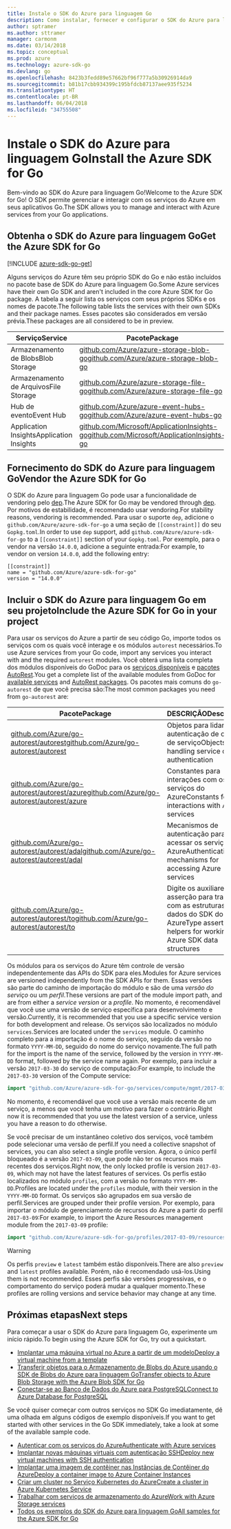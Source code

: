 ```yaml
---
title: Instale o SDK do Azure para linguagem Go
description: Como instalar, fornecer e configurar o SDK do Azure para linguagem Go.
author: sptramer
ms.author: sttramer
manager: carmonm
ms.date: 03/14/2018
ms.topic: conceptual
ms.prod: azure
ms.technology: azure-sdk-go
ms.devlang: go
ms.openlocfilehash: 8423b3fedd89e57662bf96f777a5b30926914da9
ms.sourcegitcommit: b81b17cbb934399c195bfdcb87137aee935f5234
ms.translationtype: HT
ms.contentlocale: pt-BR
ms.lasthandoff: 06/04/2018
ms.locfileid: "34755508"
---
```

# <a name="install-the-azure-sdk-for-go"></a><span data-ttu-id="537e2-103">Instale o SDK do Azure para linguagem Go</span><span class="sxs-lookup"><span data-stu-id="537e2-103">Install the Azure SDK for Go</span></span>

<span data-ttu-id="537e2-104">Bem-vindo ao SDK do Azure para linguagem Go!</span><span class="sxs-lookup"><span data-stu-id="537e2-104">Welcome to the Azure SDK for Go!</span></span> <span data-ttu-id="537e2-105">O SDK permite gerenciar e interagir com os serviços do Azure em seus aplicativos Go.</span><span class="sxs-lookup"><span data-stu-id="537e2-105">The SDK allows you to manage and interact with Azure services from your Go applications.</span></span>

## <a name="get-the-azure-sdk-for-go"></a><span data-ttu-id="537e2-106">Obtenha o SDK do Azure para linguagem Go</span><span class="sxs-lookup"><span data-stu-id="537e2-106">Get the Azure SDK for Go</span></span>

[!INCLUDE [azure-sdk-go-get](includes/azure-sdk-go-get.md)]

<span data-ttu-id="537e2-107">Alguns serviços do Azure têm seu próprio SDK do Go e não estão incluídos no pacote base de SDK do Azure para linguagem Go.</span><span class="sxs-lookup"><span data-stu-id="537e2-107">Some Azure services have their own Go SDK and aren't included in the core Azure SDK for Go package.</span></span> <span data-ttu-id="537e2-108">A tabela a seguir lista os serviços com seus próprios SDKs e os nomes de pacote.</span><span class="sxs-lookup"><span data-stu-id="537e2-108">The following table lists the services with their own SDKs and their package names.</span></span> <span data-ttu-id="537e2-109">Esses pacotes são considerados em versão prévia.</span><span class="sxs-lookup"><span data-stu-id="537e2-109">These packages are all considered to be in preview.</span></span>

| <span data-ttu-id="537e2-110">Serviço</span><span class="sxs-lookup"><span data-stu-id="537e2-110">Service</span></span> | <span data-ttu-id="537e2-111">Pacote</span><span class="sxs-lookup"><span data-stu-id="537e2-111">Package</span></span> |
|---------|---------|
| <span data-ttu-id="537e2-112">Armazenamento de Blobs</span><span class="sxs-lookup"><span data-stu-id="537e2-112">Blob Storage</span></span> | [<span data-ttu-id="537e2-113">github.com/Azure/azure-storage-blob-go</span><span class="sxs-lookup"><span data-stu-id="537e2-113">github.com/Azure/azure-storage-blob-go</span></span>](https://github.com/Azure/azure-storage-blob-go) |
| <span data-ttu-id="537e2-114">Armazenamento de Arquivos</span><span class="sxs-lookup"><span data-stu-id="537e2-114">File Storage</span></span> | [<span data-ttu-id="537e2-115">github.com/Azure/azure-storage-file-go</span><span class="sxs-lookup"><span data-stu-id="537e2-115">github.com/Azure/azure-storage-file-go</span></span>](https://github.com/Azure/azure-storage-file-go) |
| <span data-ttu-id="537e2-116">Hub de evento</span><span class="sxs-lookup"><span data-stu-id="537e2-116">Event Hub</span></span> | [<span data-ttu-id="537e2-117">github.com/Azure/azure-event-hubs-go</span><span class="sxs-lookup"><span data-stu-id="537e2-117">github.com/Azure/azure-event-hubs-go</span></span>](https://github.com/Azure/azure-event-hubs-go) |
| <span data-ttu-id="537e2-118">Application Insights</span><span class="sxs-lookup"><span data-stu-id="537e2-118">Application Insights</span></span> | [<span data-ttu-id="537e2-119">github.com/Microsoft/ApplicationInsights-go</span><span class="sxs-lookup"><span data-stu-id="537e2-119">github.com/Microsoft/ApplicationInsights-go</span></span>](https://github.com/Microsoft/ApplicationInsights-go) |

## <a name="vendor-the-azure-sdk-for-go"></a><span data-ttu-id="537e2-120">Fornecimento do SDK do Azure para linguagem Go</span><span class="sxs-lookup"><span data-stu-id="537e2-120">Vendor the Azure SDK for Go</span></span>

<span data-ttu-id="537e2-121">O SDK do Azure para linguagem Go pode usar a funcionalidade de vendoring pelo [dep](https://github.com/golang/dep).</span><span class="sxs-lookup"><span data-stu-id="537e2-121">The Azure SDK for Go may be vendored through [dep](https://github.com/golang/dep).</span></span> <span data-ttu-id="537e2-122">Por motivos de estabilidade, é recomendado usar vendoring.</span><span class="sxs-lookup"><span data-stu-id="537e2-122">For stability reasons, vendoring is recommended.</span></span> <span data-ttu-id="537e2-123">Para usar o suporte `dep`, adicione o `github.com/Azure/azure-sdk-for-go` a uma seção de `[[constraint]]` do seu `Gopkg.toml`.</span><span class="sxs-lookup"><span data-stu-id="537e2-123">In order to use `dep` support, add `github.com/Azure/azure-sdk-for-go` to a `[[constraint]]` section of your `Gopkg.toml`.</span></span> <span data-ttu-id="537e2-124">Por exemplo, para o vendor na versão `14.0.0`, adicione a seguinte entrada:</span><span class="sxs-lookup"><span data-stu-id="537e2-124">For example, to vendor on version `14.0.0`, add the following entry:</span></span>

```
[[constraint]]
name = "github.com/Azure/azure-sdk-for-go"
version = "14.0.0"
```

## <a name="include-the-azure-sdk-for-go-in-your-project"></a><span data-ttu-id="537e2-125">Incluir o SDK do Azure para linguagem Go em seu projeto</span><span class="sxs-lookup"><span data-stu-id="537e2-125">Include the Azure SDK for Go in your project</span></span>

<span data-ttu-id="537e2-126">Para usar os serviços do Azure a partir de seu código Go, importe todos os serviços com os quais você interage e os módulos `autorest` necessários.</span><span class="sxs-lookup"><span data-stu-id="537e2-126">To use Azure services from your Go code, import any services you interact with and the required `autorest` modules.</span></span>
<span data-ttu-id="537e2-127">Você obterá uma lista completa dos módulos disponíveis do GoDoc para os [serviços disponíveis](https://godoc.org/github.com/Azure/azure-sdk-for-go) e [pacotes AutoRest](https://godoc.org/github.com/Azure/go-autorest).</span><span class="sxs-lookup"><span data-stu-id="537e2-127">You get a complete list of the available modules from GoDoc for [available services](https://godoc.org/github.com/Azure/azure-sdk-for-go) and [AutoRest packages](https://godoc.org/github.com/Azure/go-autorest).</span></span> <span data-ttu-id="537e2-128">Os pacotes mais comuns do `go-autorest` de que você precisa são:</span><span class="sxs-lookup"><span data-stu-id="537e2-128">The most common packages you need from `go-autorest` are:</span></span>

| <span data-ttu-id="537e2-129">Pacote</span><span class="sxs-lookup"><span data-stu-id="537e2-129">Package</span></span> | <span data-ttu-id="537e2-130">DESCRIÇÃO</span><span class="sxs-lookup"><span data-stu-id="537e2-130">Description</span></span> |
|---------|-------------|
| <span data-ttu-id="537e2-131">[github.com/Azure/go-autorest/autorest][autorest]</span><span class="sxs-lookup"><span data-stu-id="537e2-131">[github.com/Azure/go-autorest/autorest][autorest]</span></span> | <span data-ttu-id="537e2-132">Objetos para lidar com a autenticação de cliente de serviço</span><span class="sxs-lookup"><span data-stu-id="537e2-132">Objects for handling service client authentication</span></span> |
| <span data-ttu-id="537e2-133">[github.com/Azure/go-autorest/autorest/azure][autorest/azure]</span><span class="sxs-lookup"><span data-stu-id="537e2-133">[github.com/Azure/go-autorest/autorest/azure][autorest/azure]</span></span> | <span data-ttu-id="537e2-134">Constantes para interações com os serviços do Azure</span><span class="sxs-lookup"><span data-stu-id="537e2-134">Constants for interactions with Azure services</span></span> |
| <span data-ttu-id="537e2-135">[github.com/Azure/go-autorest/autorest/adal][autorest/adal]</span><span class="sxs-lookup"><span data-stu-id="537e2-135">[github.com/Azure/go-autorest/autorest/adal][autorest/adal]</span></span> | <span data-ttu-id="537e2-136">Mecanismos de autenticação para acessar os serviços do Azure</span><span class="sxs-lookup"><span data-stu-id="537e2-136">Authentication mechanisms for accessing Azure services</span></span> |
| <span data-ttu-id="537e2-137">[github.com/Azure/go-autorest/autorest/to][autorest/to]</span><span class="sxs-lookup"><span data-stu-id="537e2-137">[github.com/Azure/go-autorest/autorest/to][autorest/to]</span></span> | <span data-ttu-id="537e2-138">Digite os auxiliares de asserção para trabalhar com as estruturas de dados do SDK do Azure</span><span class="sxs-lookup"><span data-stu-id="537e2-138">Type assertion helpers for working with Azure SDK data structures</span></span> |

[autorest]: https://godoc.org/github.com/Azure/go-autorest/autorest
[autorest/azure]: https://godoc.org/github.com/Azure/go-autorest/autorest/azure
[autorest/adal]: https://godoc.org/github.com/Azure/go-autorest/autorest/adal
[autorest/to]: https://godoc.org/github.com/Azure/go-autorest/autorest/to

<span data-ttu-id="537e2-139">Os módulos para os serviços do Azure têm controle de versão independentemente das APIs do SDK para eles.</span><span class="sxs-lookup"><span data-stu-id="537e2-139">Modules for Azure services are versioned independently from the SDK APIs for them.</span></span> <span data-ttu-id="537e2-140">Essas versões são parte do caminho de importação do módulo e são de uma _versão do serviço_ ou um _perfil_.</span><span class="sxs-lookup"><span data-stu-id="537e2-140">These versions are part of the module import path, and are from either a _service version_ or a _profile_.</span></span> <span data-ttu-id="537e2-141">No momento, é recomendável que você use uma versão de serviço específica para desenvolvimento e versão.</span><span class="sxs-lookup"><span data-stu-id="537e2-141">Currently, it is recommended that you use a specific service version for both development and release.</span></span> <span data-ttu-id="537e2-142">Os serviços são localizados no módulo `services`.</span><span class="sxs-lookup"><span data-stu-id="537e2-142">Services are located under the `services` module.</span></span> <span data-ttu-id="537e2-143">O caminho completo para a importação é o nome do serviço, seguido da versão no formato `YYYY-MM-DD`, seguido do nome do serviço novamente.</span><span class="sxs-lookup"><span data-stu-id="537e2-143">The full path for the import is the name of the service, followed by the version in `YYYY-MM-DD` format, followed by the service name again.</span></span> <span data-ttu-id="537e2-144">Por exemplo, para incluir a versão `2017-03-30` do serviço de computação:</span><span class="sxs-lookup"><span data-stu-id="537e2-144">For example, to include the `2017-03-30` version of the Compute service:</span></span>

```go
import "github.com/Azure/azure-sdk-for-go/services/compute/mgmt/2017-03-30/compute"
```

<span data-ttu-id="537e2-145">No momento, é recomendável que você use a versão mais recente de um serviço, a menos que você tenha um motivo para fazer o contrário.</span><span class="sxs-lookup"><span data-stu-id="537e2-145">Right now it is recommended that you use the latest version of a service, unless you have a reason to do otherwise.</span></span>

<span data-ttu-id="537e2-146">Se você precisar de um instantâneo coletivo dos serviços, você também pode selecionar uma versão de perfil.</span><span class="sxs-lookup"><span data-stu-id="537e2-146">If you need a collective snapshot of services, you can also select a single profile version.</span></span> <span data-ttu-id="537e2-147">Agora, o único perfil bloqueado é a versão `2017-03-09`, que pode não ter os recursos mais recentes dos serviços.</span><span class="sxs-lookup"><span data-stu-id="537e2-147">Right now, the only locked profile is version `2017-03-09`, which may not have the latest features of services.</span></span> <span data-ttu-id="537e2-148">Os perfis estão localizados no módulo `profiles`, com a versão no formato `YYYY-MM-DD`.</span><span class="sxs-lookup"><span data-stu-id="537e2-148">Profiles are located under the `profiles` module, with their version in the `YYYY-MM-DD` format.</span></span> <span data-ttu-id="537e2-149">Os serviços são agrupados em sua versão de perfil.</span><span class="sxs-lookup"><span data-stu-id="537e2-149">Services are grouped under their profile version.</span></span> <span data-ttu-id="537e2-150">Por exemplo, para importar o módulo de gerenciamento de recursos do Azure a partir do perfil `2017-03-09`:</span><span class="sxs-lookup"><span data-stu-id="537e2-150">For example, to import the Azure Resources management module from the `2017-03-09` profile:</span></span>

```go
import "github.com/Azure/azure-sdk-for-go/profiles/2017-03-09/resources/mgmt/resources"
```

> [!WARNING]
> <span data-ttu-id="537e2-151">Os perfis `preview` e `latest` também estão disponíveis.</span><span class="sxs-lookup"><span data-stu-id="537e2-151">There are also `preview` and `latest` profiles available.</span></span> <span data-ttu-id="537e2-152">Porém, não é recomendado usá-los.</span><span class="sxs-lookup"><span data-stu-id="537e2-152">Using them is not recommended.</span></span> <span data-ttu-id="537e2-153">Esses perfis são versões progressivas, e o comportamento do serviço poderá mudar a qualquer momento.</span><span class="sxs-lookup"><span data-stu-id="537e2-153">These profiles are rolling versions and service behavior may change at any time.</span></span>

## <a name="next-steps"></a><span data-ttu-id="537e2-154">Próximas etapas</span><span class="sxs-lookup"><span data-stu-id="537e2-154">Next steps</span></span>

<span data-ttu-id="537e2-155">Para começar a usar o SDK do Azure para linguagem Go, experimente um início rápido.</span><span class="sxs-lookup"><span data-stu-id="537e2-155">To begin using the Azure SDK for Go, try out a quickstart.</span></span>

* [<span data-ttu-id="537e2-156">Implantar uma máquina virtual no Azure a partir de um modelo</span><span class="sxs-lookup"><span data-stu-id="537e2-156">Deploy a virtual machine from a template</span></span>](azure-sdk-go-qs-vm.md)
* [<span data-ttu-id="537e2-157">Transferir objetos para o Armazenamento de Blobs do Azure usando o SDK de Blobs do Azure para linguagem Go</span><span class="sxs-lookup"><span data-stu-id="537e2-157">Transfer objects to Azure Blob Storage with the Azure Blob SDK for Go</span></span>](/azure/storage/blobs/storage-quickstart-blobs-go?toc=%2fgo%2fazure%2ftoc.json)
* [<span data-ttu-id="537e2-158">Conectar-se ao Banco de Dados do Azure para PostgreSQL</span><span class="sxs-lookup"><span data-stu-id="537e2-158">Connect to Azure Database for PostgreSQL</span></span>](/azure/postgresql/connect-go?toc=%2fgo%2fazure%2ftoc.json)

<span data-ttu-id="537e2-159">Se você quiser começar com outros serviços no SDK Go imediatamente, dê uma olhada em alguns códigos de exemplo disponíveis.</span><span class="sxs-lookup"><span data-stu-id="537e2-159">If you want to get started with other services in the Go SDK immediately, take a look at some of the available sample code.</span></span>

* [<span data-ttu-id="537e2-160">Autenticar com os serviços do Azure</span><span class="sxs-lookup"><span data-stu-id="537e2-160">Authenticate with Azure services</span></span>](https://github.com/Azure-Samples/azure-sdk-for-go-samples/tree/master/iam)
* [<span data-ttu-id="537e2-161">Implantar novas máquinas virtuais com autenticação SSH</span><span class="sxs-lookup"><span data-stu-id="537e2-161">Deploy new virtual machines with SSH authentication</span></span>](https://github.com/Azure-Samples/azure-sdk-for-go-samples/tree/master/compute)
* [<span data-ttu-id="537e2-162">Implantar uma imagem de contêiner nas Instâncias de Contêiner do Azure</span><span class="sxs-lookup"><span data-stu-id="537e2-162">Deploy a container image to Azure Container Instances</span></span>](https://github.com/Azure-Samples/azure-sdk-for-go-samples/tree/master/containerinstance)
* [<span data-ttu-id="537e2-163">Criar um cluster no Serviço Kubernetes do Azure</span><span class="sxs-lookup"><span data-stu-id="537e2-163">Create a cluster in Azure Kubernetes Service</span></span>](https://github.com/Azure-Samples/azure-sdk-for-go-samples/tree/master/containerservice)
* [<span data-ttu-id="537e2-164">Trabalhar com serviços de armazenamento do Azure</span><span class="sxs-lookup"><span data-stu-id="537e2-164">Work with Azure Storage services</span></span>](https://github.com/Azure-Samples/azure-sdk-for-go-samples/tree/master/storage)
* [<span data-ttu-id="537e2-165">Todos os exemplos do SDK do Azure para linguagem Go</span><span class="sxs-lookup"><span data-stu-id="537e2-165">All samples for the Azure SDK for Go</span></span>](https://github.com/azure-samples/azure-sdk-for-go-samples)
